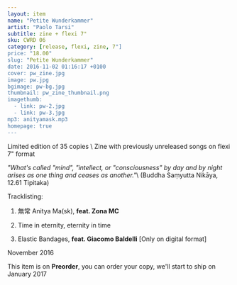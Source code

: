 ```yaml
---
layout: item
name: "Petite Wunderkammer"
artist: "Paolo Tarsi"
subtitle: zine + flexi 7"
sku: CWRD 06
category: [release, flexi, zine, 7"]
price: "18.00"
slug: "Petite Wunderkammer"
date: 2016-11-02 01:16:17 +0100
cover: pw_zine.jpg
image: pw.jpg
bgimage: pw-bg.jpg
thumbnail: pw_zine_thumbnail.png
imagethumb:
  - link: pw-2.jpg
  - link: pw-3.jpg
mp3: anityamask.mp3
homepage: true
---
```


Limited edition of 35 copies \\
Zine with previously unreleased songs on flexi 7" format

*"What's called "mind", "intellect, or "consciousness" by day and by night arises as one thing and ceases as another."*\\
(Buddha Saṃyutta Nikāya, 12.61 Tipitaka)

Tracklisting:

01. 無常 Anitya Ma(sk), **feat. Zona MC**
02. Time in eternity, eternity in time 

03. Elastic Bandages, **feat. Giacomo Baldelli** [Only on digital format]

November 2016

This item is on  **Preorder**, you can order your copy,
we'll start to ship on January 2017